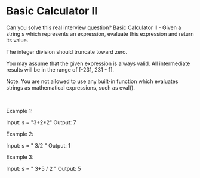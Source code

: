 # Basic Calculator II

Can you solve this real interview question? Basic Calculator II - Given a string s which represents an expression, evaluate this expression and return its value. 

The integer division should truncate toward zero.

You may assume that the given expression is always valid. All intermediate results will be in the range of [-231, 231 - 1].

Note: You are not allowed to use any built-in function which evaluates strings as mathematical expressions, such as eval().

 

Example 1:

Input: s = "3+2*2"
Output: 7


Example 2:

Input: s = " 3/2 "
Output: 1


Example 3:

Input: s = " 3+5 / 2 "
Output: 5